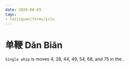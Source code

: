 ```yaml
---
date: 2020-08-03
tags:
- taijiquan/forms/yilu
---
```


# 单鞭 Dān Biān

`Single whip` is moves 4, 28, 44, 49, 54, 68, and 75 in the <yilu>.
